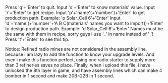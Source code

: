 Press 'q'+'Enter' to quit.
Input 's'+'Enter' to know materials' value.
Input 'r'+'Enter' to get recipe.
Input 'p'+'name'(+'number')+'Enter' to get production path. Example: 'p Solar_Cell 6'+'Enter'
Input 'd'+'name'(+'number'+'A B C(materials' names you want to import))+'Enter' to design production path. Example: 'd Solar_Cell 6'+'Enter'
Names must be the same with them in recipe, sorry guys i use '_' in name instead of ' '!
Press 't'+'Enter' to see this tip.

Notice:
Refined radio mines are not considered in the assembly line, because i am lazy to add the function to know your upgrade levels. 
And even i make this function perfect, using one radio starter to supply more than 3 refineries saves no place.
Finally, when i upload this file, i have unlocked the 8th layer in game, and have assembly lines which can make 4 bomber in 1 second and make 20B~22B in 1 second.
